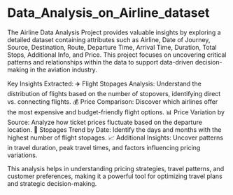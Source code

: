 # Data_Analysis_on_Airline_dataset

The Airline Data Analysis Project provides valuable insights by exploring a detailed dataset containing attributes such as Airline, Date of Journey, Source, Destination, Route, Departure Time, Arrival Time, Duration, Total Stops, Additional Info, and Price. This project focuses on uncovering critical patterns and relationships within the data to support data-driven decision-making in the aviation industry.

Key Insights Extracted:
✈️ Flight Stopages Analysis: Understand the distribution of flights based on the number of stopovers, identifying direct vs. connecting flights.
💰 Price Comparison: Discover which airlines offer the most expensive and budget-friendly flight options.
📊 Price Variation by Source: Analyze how ticket prices fluctuate based on the departure location.
📆 Stopages Trend by Date: Identify the days and months with the highest number of flight stopages.
📈 Additional Insights: Uncover patterns in travel duration, peak travel times, and factors influencing pricing variations.

This analysis helps in understanding pricing strategies, travel patterns, and customer preferences, making it a powerful tool for optimizing travel plans and strategic decision-making.
